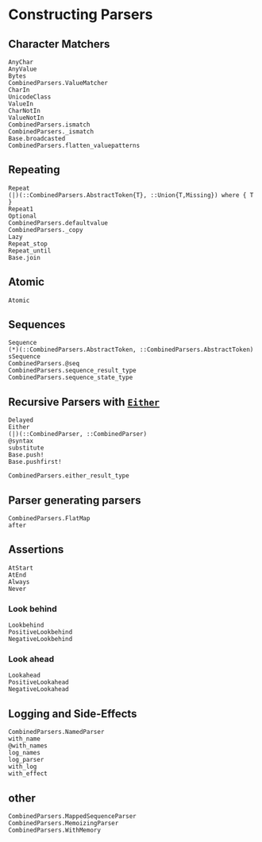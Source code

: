 # Constructing Parsers

## Character Matchers
```@docs
AnyChar
AnyValue
Bytes
CombinedParsers.ValueMatcher
CharIn
UnicodeClass
ValueIn
CharNotIn
ValueNotIn
CombinedParsers.ismatch
CombinedParsers._ismatch
Base.broadcasted
CombinedParsers.flatten_valuepatterns
```

## Repeating
```@docs
Repeat
(|)(::CombinedParsers.AbstractToken{T}, ::Union{T,Missing}) where { T }
Repeat1
Optional
CombinedParsers.defaultvalue
CombinedParsers._copy
Lazy
Repeat_stop
Repeat_until
Base.join
```

## Atomic
```@docs
Atomic
```

## Sequences
```@docs
Sequence
(*)(::CombinedParsers.AbstractToken, ::CombinedParsers.AbstractToken)
sSequence
CombinedParsers.@seq
CombinedParsers.sequence_result_type
CombinedParsers.sequence_state_type
```


## Recursive Parsers with [`Either`](@ref)
```@docs
Delayed
Either
(|)(::CombinedParser, ::CombinedParser)
@syntax
substitute
Base.push!
Base.pushfirst!
```


```@docs
CombinedParsers.either_result_type
```

## Parser generating parsers
```@docs
CombinedParsers.FlatMap
after
```

## Assertions
```@docs
AtStart
AtEnd
Always
Never
```

### Look behind
```@docs
Lookbehind
PositiveLookbehind
NegativeLookbehind
```

### Look ahead
```@docs
Lookahead
PositiveLookahead
NegativeLookahead
```

## Logging and Side-Effects
```@docs
CombinedParsers.NamedParser
with_name
@with_names
log_names
log_parser
with_log
with_effect
```


## other
```@docs
CombinedParsers.MappedSequenceParser
CombinedParsers.MemoizingParser
CombinedParsers.WithMemory
```

